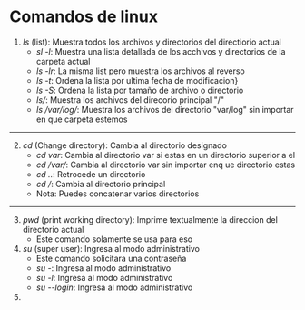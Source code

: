 <!-- Titulo -->

# Comandos de linux


1. *ls* (list): Muestra todos los archivos y directorios del directiorio actual
    * *sl -l*: Muestra una lista detallada de los acchivos y directorios de la carpeta actual
    * *ls -lr*: La misma list pero muestra los archivos al reverso
    * *ls -t*: Ordena la lista por ultima fecha de modificacion}
    * *ls -S*: Ordena la lista por tamaño de archivo o directorio
    * *ls/*: Muestra los archivos del direcorio principal "/"
    * *ls /var/log/*: Muestra los archivos del directorio "var/log" sin importar en que carpeta estemos
---
2. *cd* (Change directory): Cambia al directorio designado
    * *cd var*: Cambia al directorio var si estas en un directorio superior a el
    * *cd /var/*: Cambia al directorio var sin importar enq ue directorio estas
    * *cd ..*: Retrocede un directorio
    * *cd /*: Cambia al directorio principal 
    * Nota: Puedes concatenar varios directorios
---
3. *pwd* (print working directory): Imprime textualmente la direccion del directorio actual
    * Este comando solamente se usa para eso
4. *su* (super user): Ingresa al modo administrativo
    * Este comando solicitara una contraseña
    * *su -*: Ingresa al modo administrativo
    * *su -l*: Ingresa al modo administrativo
    * *su --login*: Ingresa al modo administrativo
5. 